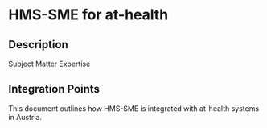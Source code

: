 # HMS-SME for at-health

## Description

Subject Matter Expertise

## Integration Points

This document outlines how HMS-SME is integrated with at-health systems in Austria.
